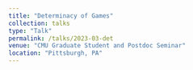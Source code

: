 ```yaml
---
title: "Determinacy of Games"
collection: talks
type: "Talk"
permalink: /talks/2023-03-det
venue: "CMU Graduate Student and Postdoc Seminar"
location: "Pittsburgh, PA"
---
```

